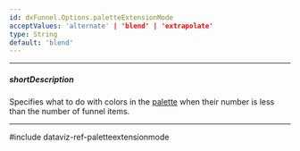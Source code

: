 ```yaml
---
id: dxFunnel.Options.paletteExtensionMode
acceptValues: 'alternate' | 'blend' | 'extrapolate'
type: String
default: 'blend'
---
```

---
##### shortDescription
Specifies what to do with colors in the [palette](/api-reference/10%20UI%20Components/dxFunnel/1%20Configuration/palette.md '{basewidgetpath}/Configuration/#palette') when their number is less than the number of funnel items.

---
#include dataviz-ref-paletteextensionmode